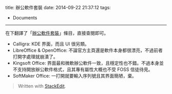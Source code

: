 title: 辦公軟件套裝
date: 2014-09-22 21:37:12
tags:
- Documents
---
在下翻譯了「[辦公軟件套裝](https://wiki.archlinux.org/index.php/List_of_Applications/Documents_%28%E7%AE%80%E4%BD%93%E4%B8%AD%E6%96%87%29#.E5.8A.9E.E5.85.AC.E8.BD.AF.E4.BB.B6.E5.A5.97.E8.A3.85)」條目，直接查閱即可。

* Calligra: KDE 界面，而且 UI 很另類。
* LibreOffice & OpenOffice: 不論官方主頁還是軟件本身都很漂亮，不過前者打開字處理就崩潰了。
* Kingsoft Office: 界面最和微軟辦公軟件一致，且穩定性也不錯。不過本身並不支持開放辦公軟件格式，且其專有屬性大概也不受 FOSS 信徒待見。
* SoftMaker Office: 一打開就要輸入序列號且其界面簡陋，棄。


> Written with [StackEdit](https://stackedit.io/).